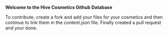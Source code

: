 **Welcome to the Hive Cosmetics Github Database**

To contribute, create a fork and add your files for your cosmetics and then continue to link them in the content.json file. Finally created a pull request and your done.
